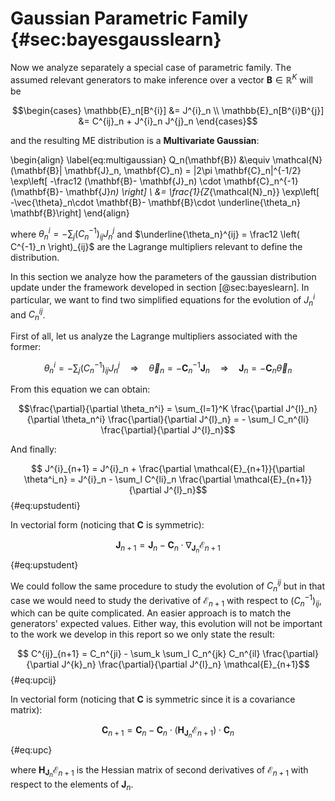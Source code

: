 Gaussian Parametric Family {#sec:bayesgausslearn}
==========================

Now we analyze separately a special case of parametric family. The assumed relevant generators to make inference over a vector $\mathbf{B}\in \mathbb{R}^K$ will be

$$\begin{cases} 
    \mathbb{E}_n[B^{i}] &= J^{i}_n \\  
    \mathbb{E}_n[B^{i}B^{j}] &= C^{ij}_n + J^{i}_n J^{j}_n
    \end{cases}$$

and the resulting ME distribution is a **Multivariate Gaussian**:

\begin{align}
    \label{eq:multigaussian}
      Q_n(\mathbf{B}) &\equiv \mathcal{N}(\mathbf{B}| \mathbf{J}_n, \mathbf{C}_n) = |2\pi \mathbf{C}_n|^{-1/2} \exp\left[ -\frac12 (\mathbf{B}- \mathbf{J}_n) \cdot \mathbf{C}_n^{-1} (\mathbf{B}- \mathbf{J}_n) \right] \\
    &= \frac{1}{Z_{\mathcal{N}_n}} \exp\left[ -\vec{\theta}_n\cdot \mathbf{B}- \mathbf{B}\cdot \underline{\theta_n} \mathbf{B}\right]
\end{align}

where $\theta^i_n = - \sum_j \left( C^{-1}_n\right)_{ij}J^{j}_n$ and $\underline{\theta_n}^{ij} =  \frac12 \left( C^{-1}_n \right)_{ij}$ are the Lagrange multipliers relevant to define the distribution.

In this section we analyze how the parameters of the gaussian distribution update under the framework developed in section [@sec:bayeslearn]. In particular, we want to find two simplified equations for the evolution of $J^{i}_n$ and $C^{ij}_n$. 

First of all, let us analyze the Lagrange multipliers associated with the former:

$$\theta^i_n = - \sum_j \left( C^{-1}_n\right)_{ij}J^{j}_n\quad \Rightarrow\quad \vec{\theta}_n =  - \mathbf{C}_n^{-1} \mathbf{J}_n\quad \Rightarrow\quad \mathbf{J}_n = - \mathbf{C}_n \vec{\theta}_n$$

From this equation we can obtain:

$$\frac{\partial}{\partial \theta_n^i} = \sum_{l=1}^K \frac{\partial J^{l}_n}{\partial \theta_n^i} \frac{\partial}{\partial J^{l}_n} = - \sum_l C_n^{li} \frac{\partial}{\partial J^{l}_n}$$

And finally:

$$ J^{i}_{n+1} = J^{i}_n + \frac{\partial \mathcal{E}_{n+1}}{\partial \theta^i_n} = J^{i}_n - \sum_l C^{li}_n \frac{\partial \mathcal{E}_{n+1}}{\partial J^{l}_n}$$ {#eq:upstudenti}

In vectorial form (noticing that $\mathbf{C}$ is symmetric):

$$ \mathbf{J}_{n+1} = \mathbf{J}_n - \mathbf{C}_n \cdot \nabla_{\mathbf{J}_n} \mathcal{E}_{n+1}$$ {#eq:upstudent}

We could follow the same procedure to study the evolution of $C^{ij}_n$ but in that case we would need to study the derivative of $\mathcal{E}_{n+1}$ with respect to $\left(C^{-1}_n\right)_{ij}$, which can be quite complicated. An easier approach is to match the generators' expected values. Either way, this evolution will not be important to the work we develop in this report so we only state the result:

$$ C^{ij}_{n+1} = C_n^{ji} - \sum_k \sum_l  C_n^{jk} C_n^{il} \frac{\partial}{\partial J^{k}_n} \frac{\partial}{\partial J^{l}_n} \mathcal{E}_{n+1}$$ {#eq:upcij}

In vectorial form (noticing that $\mathbf{C}$ is symmetric since it is a covariance matrix):

$$ \mathbf{C}_{n+1} = \mathbf{C}_n - \mathbf{C}_n \cdot \left( \mathbf{H}_{\mathbf{J}_n} \mathcal{E}_{n+1} \right) \cdot \mathbf{C}_n $$ {#eq:upc}

where $\mathbf{H}_{\mathbf{J}_n} \mathcal{E}_{n+1}$ is the Hessian matrix of second derivatives of $\mathcal{E}_{n+1}$ with respect to the elements of $\mathbf{J}_n$.
